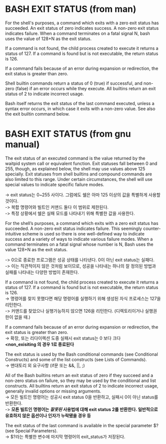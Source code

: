 # BASH EXIT STATUS (from man)

For the shell's purposes, a command which exits with a zero exit status has succeeded.  An exit status of zero indicates success.  A non-zero exit  status indicates failure.  When a command terminates on a fatal signal N, bash uses the value of 128+N as the exit status.

If  a  command  is  not found, the child process created to execute it returns a status of 127.  If a command is found but is not executable, the return status is 126.

If a command fails because of an error during expansion or redirection, the exit status is greater than zero.

Shell builtin commands return a status of 0 (true) if successful, and non-zero (false) if an error occurs while they execute.  All  builtins  return  an exit status of 2 to indicate incorrect usage.

Bash  itself returns the exit status of the last command executed, unless a syntax error occurs, in which case it exits with a non-zero value.  See also the exit builtin command below.

# BASH EXIT STATUS (from gnu manual)

The exit status of an executed command is the value returned by the waitpid system call or equivalent function. Exit statuses fall between 0 and 255, though, as explained below, the shell may use values above 125 specially. Exit statuses from shell builtins and compound commands are also limited to this range. Under certain circumstances, the shell will use special values to indicate specific failure modes.
  
-> exit status는 0~255 사이다. 그럼에도 쉘은 아마 125 이상의 값을 특별하게 사용할 것이다.  
-> 복합 명령어와 빌트인 커맨드 둘다 이 범위로 제한된다.  
-> 특정 상황에서 쉘은 실패 모드를 나타내기 위해 특별한 값을 사용한다.   

  
For the shell’s purposes, a command which exits with a zero exit status has succeeded. A non-zero exit status indicates failure. This seemingly counter-intuitive scheme is used so there is one well-defined way to indicate success and a variety of ways to indicate various failure modes. When a command terminates on a fatal signal whose number is N, Bash uses the value 128+N as the exit status.  

-> 0으로 종료한 프로그램은 성공 상태를 나타낸다. 0이 아닌 exit status는 실패다.  
-> 이는 직관적이지 않은 것처럼 보이므로, 성공을 나타내는 하나의 잘 정의된 방법과 실패를 나타내는 다양한 방법이 존재한다.  
  
  
If a command is not found, the child process created to execute it returns a status of 127. If a command is found but is not executable, the return status is 126.  
-> 명령어를 찾지 못했다면 해당 명령어를 실행하기 위해 생성된 자식 프로세스는 127을 리턴한다.  
-> 커맨드를 찾았으나 실행가능하지 않으면 126을 리턴한다. \(디렉토리이거나 실행권한이 없을 때.\)  

If a command fails because of an error during expansion or redirection, the exit status is greater than zero.  
-> 확장, 또는 리다이렉션 도중 실패시 exit status는 0 보다 크다  
**\<non_exisiting 의 경우 1로 종료된다**  
  
The exit status is used by the Bash conditional commands (see Conditional Constructs) and some of the list constructs (see Lists of Commands).  
-> 맨대토리 외 요구사항 (if문 또는 &&, ||, ;)  
  
All of the Bash builtins return an exit status of zero if they succeed and a non-zero status on failure, so they may be used by the conditional and list constructs. All builtins return an exit status of 2 to indicate incorrect usage, generally invalid options or missing arguments.  
-> 모든 빌트인 명령어는 성공시 exit status 0을 반환하고, 실패시 0이 아닌 status를 반환한다.  
-> **모튼 빌트인 명령어는 *잘못된* 사용법에 대해 exit status 2를 반환한다. 일반적으로 유효하지 않은 옵션이나 인자가 누락됐을 경우 등**  
  
The exit status of the last command is available in the special parameter $? (see Special Parameters).  
-> $?라는 특별한 변수에 마지막 명령어의 exit_status가 저장된다.
